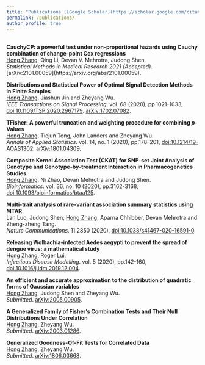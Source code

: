 ```yaml
---
title: "Publications ([Google Scholar](https://scholar.google.com/citations?user=RYhH2RMAAAAJ&hl=en))"
permalink: /publications/
author_profile: true
---
```

<br>
<b>CauchyCP: a powerful test under non-proportional hazards using Cauchy combination of change-point Cox regressions</b><br> 
<ins>Hong Zhang</ins>, Qing Li, Devan V. Mehrotra, Judong Shen.
<br /><i>Statistical Methods in Medical Research 2021 (Accepted)</i>. [arXiv:2101.00059](https://arxiv.org/abs/2101.00059).

<b>Distributions and Statistical Power of Optimal Signal Detection Methods in Finite Samples</b><br> 
<ins>Hong Zhang</ins>, Jiashun Jin and Zheyang Wu.
<br /><i>IEEE Transactions on Signal Processing</i>. vol. 68 (2020), pp.1021-1033, [doi:10.1109/TSP.2020.2967179](https://doi.org/10.1109/TSP.2020.2967179). [arXiv:1702.07082](https://arxiv.org/abs/1702.07082).

<b>TFisher: A powerful truncation and weighting procedure for combining <i>p</i>-Values</b><br> 
<ins>Hong Zhang</ins>, Tiejun Tong, John Landers and Zheyang Wu.
<br /><i>Annals of Applied Statistics</i>. vol. 14, no. 1 (2020), pp.178–201, [doi:10.1214/19-AOAS1302](https://doi.org/10.1214/19-AOAS1302). [arXiv:1801.04309](https://arxiv.org/abs/1801.04309).  

<b>Composite Kernel Association Test (CKAT) for SNP-set Joint Analysis of Genotype and Genotype-by-treatment Interaction in Pharmacogenetics Studies</b><br> 
<ins>Hong Zhang</ins>, Ni Zhao, Devan Mehrotra and Judong Shen.
<br /><i>Bioinformatics</i>. vol. 36, no. 10 (2020), pp.3162-3168, [doi:10.1093/bioinformatics/btaa125](https://doi.org/10.1093/bioinformatics/btaa125).

<b>Multi-trait analysis of rare-variant association summary statistics using MTAR</b><br> 
Lan Luo, Judong Shen, <ins>Hong Zhang</ins>, Aparna Chhibber, Devan Mehrotra and Zheng-zheng Tang.
<br /><i>Nature Communications</i>. 11:2850 (2020), [doi:10.1038/s41467-020-16591-0](https://doi.org/10.1038/s41467-020-16591-0). 

<b>Releasing Wolbachia-infected Aedes aegypti to prevent the spread of dengue virus: a mathematical study</b><br> 
<ins>Hong Zhang</ins>, Roger Lui.
<br /><i>Infectious Disease Modelling</i>. vol. 5 (2020), pp.142-160, [doi:10.1016/j.idm.2019.12.004](https://doi.org/10.1016/j.idm.2019.12.004).

<b>An efficient and accurate approximation to the distribution of quadratic forms of Gaussian variables</b><br> 
<ins>Hong Zhang</ins>, Judong Shen and Zheyang Wu.
<br /><i>Submitted</i>. [arXiv:2005.00905](https://arxiv.org/abs/2005.00905).

<b>A Generalized Family of Fisher’s Combination Tests and Their Null Distributions Under Correlation</b><br> 
<ins>Hong Zhang</ins>, Zheyang Wu.
<br /><i>Submitted</i>. [arXiv:2003.01286](https://arxiv.org/abs/2003.01286).

<b>Generalized Goodness-Of-Fit Tests for Correlated Data</b><br> 
<ins>Hong Zhang</ins>, Zheyang Wu.
<br /><i>Submitted</i>. [arXiv:1806.03668](https://arxiv.org/abs/1806.03668).

